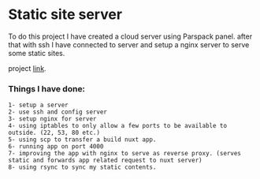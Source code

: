 # Static site server

To do this project I have created a cloud server using Parspack panel. after that with ssh I have connected to server and setup a nginx server to serve some static sites.

project <a href="https://roadmap.sh/projects/static-site-server">link</a>.

### Things I have done:

    1- setup a server
    2- use ssh and config server
    3- setup nginx for server
    4- using iptables to only allow a few ports to be available to outside. (22, 53, 80 etc.)
    5- using scp to transfer a build nuxt app.
    6- running app on port 4000
    7- improving the app with nginx to serve as reverse proxy. (serves static and forwards app related request to nuxt server)
    8- using rsync to sync my static contents.
